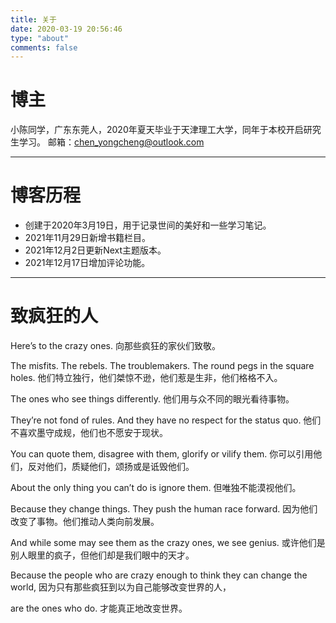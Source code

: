 ```yaml
---
title: 关于
date: 2020-03-19 20:56:46
type: "about"
comments: false
---
```

# 博主  
  小陈同学，广东东莞人，2020年夏天毕业于天津理工大学，同年于本校开启研究生学习。
  邮箱：chen_yongcheng@outlook.com
  ***
# 博客历程
<ul>
  <li>创建于2020年3月19日，用于记录世间的美好和一些学习笔记。</li>
  <li>2021年11月29日新增书籍栏目。</li>
  <li>2021年12月2日更新Next主题版本。</li>
  <li>2021年12月17日增加评论功能。</li>
</ul>

  ***
# 致疯狂的人
Here’s to the crazy ones.
向那些疯狂的家伙们致敬。

The misfits. The rebels. The troublemakers. The round pegs in the square holes.
他们特立独行，他们桀惊不逊，他们惹是生非，他们格格不入。

The ones who see things differently.
他们用与众不同的眼光看待事物。

They’re not fond of rules. And they have no respect for the status quo.
他们不喜欢墨守成规，他们也不愿安于现状。

You can quote them, disagree with them, glorify or vilify them.
你可以引用他们，反对他们，质疑他们，颂扬或是诋毁他们。

About the only thing you can’t do is ignore them.
但唯独不能漠视他们。

Because they change things. They push the human race forward.
因为他们改变了事物。他们推动人类向前发展。

And while some may see them as the crazy ones, we see genius.
或许他们是别人眼里的疯子，但他们却是我们眼中的天才。

Because the people who are crazy enough to think they can change the world,
因为只有那些疯狂到以为自己能够改变世界的人，

are the ones who do.
才能真正地改变世界。
